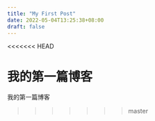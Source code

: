 ```yaml
---
title: "My First Post"
date: 2022-05-04T13:25:38+08:00
draft: false
---
```

<<<<<<< HEAD

我的第一篇博客
=======
我的第一篇博客

>>>>>>> master
